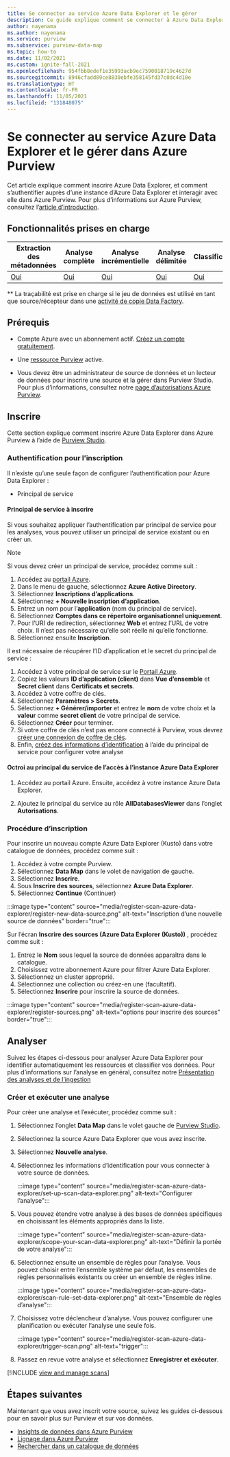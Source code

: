 ```yaml
---
title: Se connecter au service Azure Data Explorer et le gérer
description: Ce guide explique comment se connecter à Azure Data Explorer dans Azure Purview et utiliser les fonctionnalités de Purview pour analyser et gérer votre source Azure Data Explorer.
author: nayenama
ms.author: nayenama
ms.service: purview
ms.subservice: purview-data-map
ms.topic: how-to
ms.date: 11/02/2021
ms.custom: ignite-fall-2021
ms.openlocfilehash: 954fbb8edef1e35993acb9ec7590018719c4627d
ms.sourcegitcommit: 8946cfadd89ce8830ebfe358145fd37c0dc4d10e
ms.translationtype: HT
ms.contentlocale: fr-FR
ms.lasthandoff: 11/05/2021
ms.locfileid: "131848075"
---
```

# <a name="connect-to-and-manage-azure-data-explorer-in-azure-purview"></a>Se connecter au service Azure Data Explorer et le gérer dans Azure Purview


Cet article explique comment inscrire Azure Data Explorer, et comment s’authentifier auprès d’une instance d’Azure Data Explorer et interagir avec elle dans Azure Purview. Pour plus d’informations sur Azure Purview, consultez l’[article d’introduction](overview.md).

## <a name="supported-capabilities"></a>Fonctionnalités prises en charge

|**Extraction des métadonnées**|  **Analyse complète**  |**Analyse incrémentielle**|**Analyse délimitée**|**Classification**|**Stratégie d'accès**|**Traçabilité**|
|---|---|---|---|---|---|---|
| [Oui](#register) | [Oui](#scan) | [Oui](#scan) | [Oui](#scan)| [Oui](#scan)| Non | Non** |

\** La traçabilité est prise en charge si le jeu de données est utilisé en tant que source/récepteur dans une [activité de copie Data Factory](how-to-link-azure-data-factory.md). 

## <a name="prerequisites"></a>Prérequis

* Compte Azure avec un abonnement actif. [Créez un compte gratuitement](https://azure.microsoft.com/free/?WT.mc_id=A261C142F).

* Une [ressource Purview](create-catalog-portal.md) active.

* Vous devez être un administrateur de source de données et un lecteur de données pour inscrire une source et la gérer dans Purview Studio. Pour plus d’informations, consultez notre [page d’autorisations Azure Purview](catalog-permissions.md).

## <a name="register"></a>Inscrire

Cette section explique comment inscrire Azure Data Explorer dans Azure Purview à l’aide de [Purview Studio](https://web.purview.azure.com/).

### <a name="authentication-for-registration"></a>Authentification pour l’inscription

Il n’existe qu’une seule façon de configurer l’authentification pour Azure Data Explorer :

- Principal de service

#### <a name="service-principal-to-register"></a>Principal de service à inscrire

Si vous souhaitez appliquer l’authentification par principal de service pour les analyses, vous pouvez utiliser un principal de service existant ou en créer un.

> [!Note]
> Si vous devez créer un principal de service, procédez comme suit :
> 1. Accédez au [portail Azure](https://portal.azure.com).
> 1. Dans le menu de gauche, sélectionnez **Azure Active Directory**.
> 1. Sélectionnez **Inscriptions d’applications**.
> 1. Sélectionnez **+ Nouvelle inscription d’application**.
> 1. Entrez un nom pour l’**application** (nom du principal de service).
> 1. Sélectionnez **Comptes dans ce répertoire organisationnel uniquement**.
> 1. Pour l’URI de redirection, sélectionnez **Web** et entrez l’URL de votre choix. Il n’est pas nécessaire qu’elle soit réelle ni qu’elle fonctionne.
> 1. Sélectionnez ensuite **Inscription**.

Il est nécessaire de récupérer l’ID d’application et le secret du principal de service :

1. Accédez à votre principal de service sur le [Portail Azure](https://portal.azure.com).
1. Copiez les valeurs **ID d’application (client)** dans **Vue d’ensemble** et **Secret client** dans **Certificats et secrets**.
1. Accédez à votre coffre de clés.
1. Sélectionnez **Paramètres > Secrets**.
1. Sélectionnez **+ Générer/importer** et entrez le **nom** de votre choix et la **valeur** comme **secret client** de votre principal de service.
1. Sélectionnez **Créer** pour terminer.
1. Si votre coffre de clés n’est pas encore connecté à Purview, vous devrez [créer une connexion de coffre de clés](manage-credentials.md#create-azure-key-vaults-connections-in-your-azure-purview-account).
1. Enfin, [créez des informations d’identification](manage-credentials.md#create-a-new-credential) à l’aide du principal de service pour configurer votre analyse

#### <a name="granting-the-service-principal-access-to-your-azure-data-explorer-instance"></a>Octroi au principal du service de l’accès à l’instance Azure Data Explorer

1. Accédez au portail Azure. Ensuite, accédez à votre instance Azure Data Explorer.

1. Ajoutez le principal du service au rôle **AllDatabasesViewer** dans l’onglet **Autorisations**.

### <a name="steps-to-register"></a>Procédure d’inscription

Pour inscrire un nouveau compte Azure Data Explorer (Kusto) dans votre catalogue de données, procédez comme suit :

1. Accédez à votre compte Purview.
1. Sélectionnez **Data Map** dans le volet de navigation de gauche.
1. Sélectionnez **Inscrire**.
1. Sous **Inscrire des sources**, sélectionnez **Azure Data Explorer**.
1. Sélectionnez **Continue** (Continuer)

:::image type="content" source="media/register-scan-azure-data-explorer/register-new-data-source.png" alt-text="Inscription d’une nouvelle source de données" border="true":::

Sur l’écran **Inscrire des sources (Azure Data Explorer (Kusto))** , procédez comme suit :

1. Entrez le **Nom** sous lequel la source de données apparaîtra dans le catalogue.
2. Choisissez votre abonnement Azure pour filtrer Azure Data Explorer.
3. Sélectionnez un cluster approprié.
4. Sélectionnez une collection ou créez-en une (facultatif).
5. Sélectionnez **Inscrire** pour inscrire la source de données.

:::image type="content" source="media/register-scan-azure-data-explorer/register-sources.png" alt-text="options pour inscrire des sources" border="true":::

## <a name="scan"></a>Analyser

Suivez les étapes ci-dessous pour analyser Azure Data Explorer pour identifier automatiquement les ressources et classifier vos données. Pour plus d’informations sur l’analyse en général, consultez notre [Présentation des analyses et de l’ingestion](concept-scans-and-ingestion.md)

### <a name="create-and-run-scan"></a>Créer et exécuter une analyse

Pour créer une analyse et l’exécuter, procédez comme suit :

1. Sélectionnez l’onglet **Data Map** dans le volet gauche de [Purview Studio](https://web.purview.azure.com/resource/).

1. Sélectionnez la source Azure Data Explorer que vous avez inscrite.

1. Sélectionnez **Nouvelle analyse**.

1. Sélectionnez les informations d’identification pour vous connecter à votre source de données. 

   :::image type="content" source="media/register-scan-azure-data-explorer/set-up-scan-data-explorer.png" alt-text="Configurer l’analyse":::

1. Vous pouvez étendre votre analyse à des bases de données spécifiques en choisissant les éléments appropriés dans la liste.

   :::image type="content" source="media/register-scan-azure-data-explorer/scope-your-scan-data-explorer.png" alt-text="Définir la portée de votre analyse":::

1. Sélectionnez ensuite un ensemble de règles pour l’analyse. Vous pouvez choisir entre l’ensemble système par défaut, les ensembles de règles personnalisés existants ou créer un ensemble de règles inline.

   :::image type="content" source="media/register-scan-azure-data-explorer/scan-rule-set-data-explorer.png" alt-text="Ensemble de règles d’analyse":::

1. Choisissez votre déclencheur d’analyse. Vous pouvez configurer une planification ou exécuter l’analyse une seule fois.

   :::image type="content" source="media/register-scan-azure-data-explorer/trigger-scan.png" alt-text="trigger":::

1. Passez en revue votre analyse et sélectionnez **Enregistrer et exécuter**.

[!INCLUDE [view and manage scans](includes/view-and-manage-scans.md)]

## <a name="next-steps"></a>Étapes suivantes

Maintenant que vous avez inscrit votre source, suivez les guides ci-dessous pour en savoir plus sur Purview et sur vos données.

- [Insights de données dans Azure Purview](concept-insights.md)
- [Lignage dans Azure Purview](catalog-lineage-user-guide.md)
- [Rechercher dans un catalogue de données](how-to-search-catalog.md)
